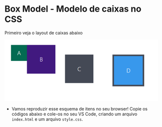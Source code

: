 # Box Model - Modelo de caixas no CSS

Primeiro veja o layout de caixas abaixo

![Alt text](img/boxmodel.png)

- Vamos reproduzir esse esquema de itens no seu browser! Copie os códigos abaixo e cole-os no seu VS Code, criando um arquivo `index.html` e um arquivo `style.css`.